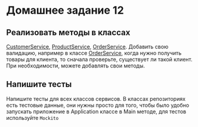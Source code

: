 # Домашнее задание 12
## Реализовать методы в классах 
[CustomerService](src/main/java/org/coolorg/service/CustomerService.java),
[ProductService](src/main/java/org/coolorg/service/ProductService.java),
[OrderService](src/main/java/org/coolorg/service/ProductService.java).
Добавить свою валидацию, например в классе [OrderService](src/main/java/org/coolorg/service/ProductService.java),
когда нужно получить товары для клиента, то сначала проверьте, существует ли такой клиент.
При необходимости, можете добавлять свои методы.

## Напишите тесты
Напишите тесты для всех классов сервисов.
В классах репозиториях есть тестовые данные, они нужны просто для того,
чтобы было удобно запускать приложение в Application классе в Main методе, для тестов используйте `Mockito`

